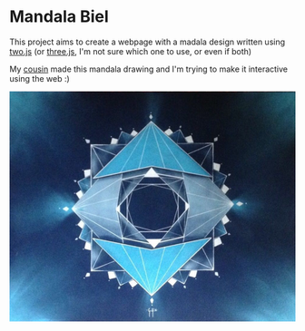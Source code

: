 Mandala Biel
============

This project aims to create a webpage with a madala design written using [two.js] \(or [three.js], I'm not sure which one to use, or even if both)

My [cousin] made this mandala drawing and I'm trying to make it interactive using the web :)

![Mandala Design by Gabriel Young](https://github.com/zerodd/mandala-biel/blob/master/mandala-biel.png)

[two.js]: https://jonobr1.github.io/two.js/
[three.js]: http://threejs.org/
[cousin]: https://www.instagram.com/mandalascriativas/
